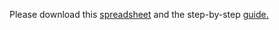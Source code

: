 Please download this [spreadsheet](https://github.com/barnarderc/workshops/blob/master/Fall%202017/General%20Chemistry/teachingratingsexcel.xls) and the step-by-step [guide.](https://github.com/barnarderc/workshops/blob/master/Fall%202017/General%20Chemistry/excelworkshopguide2017.pdf)
 

